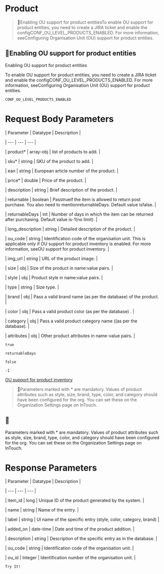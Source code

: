 # Product

> 📘Enabling OU support for product entitiesTo enable OU support for product entities, you need to create a JIRA ticket and enable the configCONF_OU_LEVEL_PRODUCTS_ENABLED. For more information, seeConfiguring Organisation Unit (OU) support for product entities.

## 📘Enabling OU support for product entities

Enabling OU support for product entities

To enable OU support for product entities, you need to create a JIRA ticket and enable the configCONF_OU_LEVEL_PRODUCTS_ENABLED. For more information, seeConfiguring Organisation Unit (OU) support for product entities.

`CONF_OU_LEVEL_PRODUCTS_ENABLED`

# Request Body Parameters

| Parameter | Datatype | Description |

| --- | --- | --- |

| product* | array-obj | list of products to add. |

| sku* | string | SKU of the product to add. |

| ean | string | European article number of the product. |

| price* | double | Price of the product. |

| description | string | Brief description of the product. |

| returnable | boolean | Passtrueif the item is allowed to return post purchase. You also need to mentionreturnableDays. Default value isfalse. |

| returnableDays | int | Number of days in which the item can be returned after purchasing. Default value is-1(no limit). |

| long_description | string | Detailed description of the product. |

| ou_code | string | Identification code of the organisation unit. This is applicable only if OU support for product inventory is enabled.  For more information, seeOU support for product inventory. |

| img_url | string | URL of the product image. |

| size | obj | Size of the product in name:value pairs. |

| style | obj | Product style in name:value pairs. |

| type | string | Size type. |

| brand | obj | Pass a valid brand name (as per the database) of the product. |

| color | obj | Pass a valid product color (as per the database) . |

| category | obj | Pass a valid product category name ((as per the database). |

| attributes | obj | Other product attributes in name-value pairs. |



`true`

`returnableDays`

`false`

`-1`

[OU support for product inventory](/docs/inventory-profiles#configuring-organisation-unit-ou-support-for-product-entities)

> 📘Parameters marked with * are mandatory. Values of product attributes such as style, size, brand, type, color, and category should have been configured for the org.  You can set these on the Organization Settings page on InTouch.

## 📘

Parameters marked with * are mandatory. Values of product attributes such as style, size, brand, type, color, and category should have been configured for the org.  You can set these on the Organization Settings page on InTouch.

# Response Parameters

| Parameter | Datatype | Description |

| --- | --- | --- |

| item_id | long | Unique ID of the product generated by the system. |

| name | string | Name of the entry. |

| label | string | UI name of the specific entry (style, color, category, brand) |

| added_on | date-time | Date and time of the product addition. |

| description | string | Description of the specific entry as in the database. |

| ou_code | string | Identification code of the organisation unit. |

| ou_id | Integer | Identification number of the organisation unit. |



`Try It!`